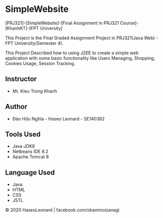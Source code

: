# SimpleWebsite
[PRJ321]-[SimpleWebsite]-[Final Assignment in PRJ321 Course]-[KhanhKT]-[FPT University]

This Project is the Final Graded Assignment Project in PRJ321(Java Web) - FPT University(Semester 4).

This Project Described how to using J2EE to create a simple web application with some basic functionality like Users Managing, Shopping, Cookies Usage, Session Tracking.

## Instructor
* Mr. Kieu Trong Khanh

## Author 
* Đào Hữu Nghĩa - Haseo Leonard - SE140362

## Tools Used
* Java JDK8
* Netbeans IDE 8.2
* Apache Tomcat 8

## Language Used
* Java
* HTML
* CSS
* JSTL

© 2020 HaseoLeonard | facebook.com/okaminoizanagi
